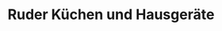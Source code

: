 ---
title: "Ruder Küchen und Hausgeräte"
url: /berlin/ruder-kuechen-und-hausgeraete/
shop: Küchen
---